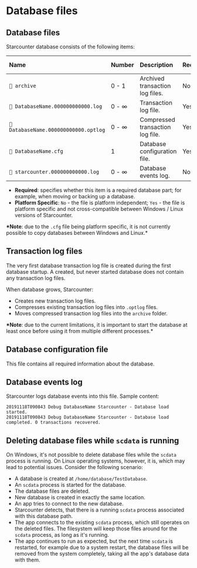 # Database files

## Database files

Starcounter database consists of the following items:

| Name | Number | Description | Required | Platform Specific |
| :--- | :--- | :--- | :--- | :--- |
| `📁 archive` | 0 - 1 | Archived transaction log files. | No | No |
| `📜 DatabaseName.000000000000.log` | 0 - ∞ | Transaction log file. | Yes | No |
| `📜 DatabaseName.000000000000.optlog` | 0 - ∞ | Compressed transaction log file. | Yes | No |
| `📜 DatabaseName.cfg` | 1 | Database configuration file. | Yes | Yes |
| `📜 starcounter.000000000000.log` | 0 - ∞ | Database events log. | No | No |

* **Required**: specifies whether this item is a required database part; for example, when moving or backing up a database.
* **Platform Specific**: `No` - the file is platform independent; `Yes` - the file is platform specific and not cross-compatible between Windows / Linux versions of Starcounter.

**\*Note**: due to the `.cfg` file being platform specific, it is not currently possible to copy databases between Windows and Linux.\*

## Transaction log files

The very first database transaction log file is created during the first database startup. A created, but never started database does not contain any transaction log files.

When database grows, Starcounter:

* Creates new transaction log files.
* Compresses existing transaction log files into `.optlog` files.
* Moves compressed transaction log files into the `archive` folder.

**\*Note**: due to the current limitations, it is important to start the database at least once before using it from multiple different processes.\*

## Database configuration file

This file contains all required information about the database.

## Database events log

Starcounter logs database events into this file. Sample content:

```text
20191118T090843 Debug DatabaseName Starcounter - Database load started.
20191118T090843 Debug DatabaseName Starcounter - Database load completed. 0 transactions recovered.
```

## Deleting database files while `scdata` is running

On Windows, it's not possible to delete database files while the `scdata` process is running. On Linux operating systems, however, it is, which may lead to potential issues. Consider the following scenario:

* A database is created at `/home/database/TestDatabase`.
* An `scdata` process is started for the database.
* The database files are deleted.
* New database is created in exactly the same location.
* An app tries to connect to the new database.
* Starcounter detects, that there is a running `scdata` process associated with this database path.
* The app connects to the existing `scdata` process, which still operates on the deleted files. The filesystem will keep those files around for the `scdata` process, as long as it's running.
* The app continues to run as expected, but the next time `scdata` is restarted, for example due to a system restart, the database files will be removed from the system completely, taking all the app's database data with them.

